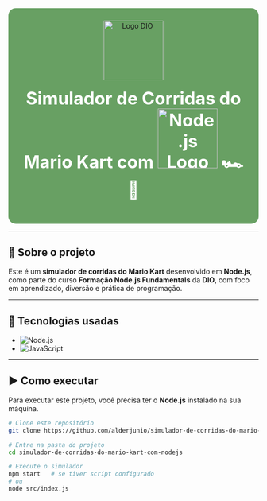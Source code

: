<div align="center" style="background-color:#68A063; padding:25px; border-radius:15px;">

  
  <img src="https://assets.dio.me/edWxcdumDa-fk1QfOovjY_yYhaudgnoQvlUpyhpV8zg/f:webp/h:120/q:80/L3RyYWNrcy9kNTJiNzBiOC04MjE0LTQ0ZGQtYTlmNC05MmE0OGRjNzk4MTgucG5n" alt="Logo DIO" width="120"/>

  <h1 style="color:white; font-size:2.5em; margin-top:15px;">
    Simulador de Corridas do Mario Kart com <img src="https://nodejs.org/static/images/logo.svg" alt="Node.js Logo" width="120"/> 🏎️🍄
  </h1>

</div>

---

## 📖 Sobre o projeto

Este é um **simulador de corridas do Mario Kart** desenvolvido em **Node.js**, como parte do curso **Formação Node.js Fundamentals** da **DIO**, com foco em aprendizado, diversão e prática de programação.

---

## 🚀 Tecnologias usadas

- ![Node.js](https://img.shields.io/badge/Node.js-68A063?style=for-the-badge&logo=node.js&logoColor=white)
- ![JavaScript](https://img.shields.io/badge/JavaScript-F7DF1E?style=for-the-badge&logo=javascript&logoColor=black)

---

## ▶️ Como executar

Para executar este projeto, você precisa ter o **Node.js** instalado na sua máquina.

```bash
# Clone este repositório
git clone https://github.com/alderjunio/simulador-de-corridas-do-mario-kart-com-nodejs.git

# Entre na pasta do projeto
cd simulador-de-corridas-do-mario-kart-com-nodejs

# Execute o simulador
npm start   # se tiver script configurado
# ou
node src/index.js
